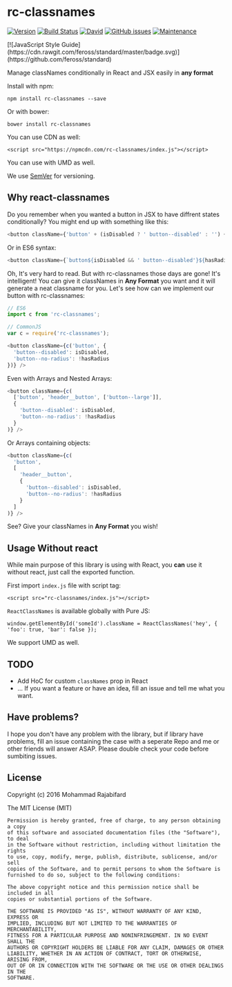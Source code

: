 # rc-classnames
[![Version](http://img.shields.io/npm/v/rc-classnames.svg)](https://www.npmjs.org/package/rc-classnames)
[![Build Status](https://travis-ci.org/morajabi/rc-classnames.svg?branch=master)](https://travis-ci.org/morajabi/rc-classnames)
[![David](https://img.shields.io/david/morajabi/rc-classnames.svg?maxAge=2592000)]()
[![GitHub issues](https://img.shields.io/github/issues/morajabi/rc-classnames.svg?maxAge=2592000?style=flat)]()
[![Maintenance](https://img.shields.io/maintenance/yes/2016.svg?maxAge=2592000)]()

<p align="left">
[![JavaScript Style Guide](https://cdn.rawgit.com/feross/standard/master/badge.svg)](https://github.com/feross/standard)
</p>

Manage classNames conditionally in React and JSX easily in **any format**

Install with npm:
```
npm install rc-classnames --save
```
Or with bower:
```
bower install rc-classnames
```
You can use CDN as well:
```
<script src="https://npmcdn.com/rc-classnames/index.js"></script>
```
You can use with UMD as well.

We use 	[SemVer](http://semver.org) for versioning.

## Why react-classnames
Do you remember when you wanted a button in JSX to have diffrent states conditionally? You might end up with something like this:
```js
<button className={'button' + (isDisabled ? ' button--disabled' : '') + (hasRadius ? '' : 'button--no-radius'} />
```
Or in ES6 syntax:
```js
<button className={`button${isDisabled && ' button--disabled'}${hasRadius || button--no-radius}`} />
```
Oh, It's very hard to read. But with rc-classnames those days are gone! It's intelligent! You can give it classNames in **Any Format** you want and it will generate a neat classname for you. Let's see how can we implement our button with rc-classnames:
```js
// ES6
import c from 'rc-classnames';

// CommonJS
var c = require('rc-classnames');

<button className={c('button', {
  'button--disabled': isDisabled,
  'button--no-radius': !hasRadius
})} />
```
Even with Arrays and Nested Arrays:
```js
<button className={c(
  ['button', 'header__button', ['button--large']],
  {
    'button--disabled': isDisabled,
    'button--no-radius': !hasRadius
  }
)} />
```
Or Arrays containing objects:
```js
<button className={c(
  'button',
  [
    'header__button',
    {
      'button--disabled': isDisabled,
      'button--no-radius': !hasRadius
    }
  ]
)} />
```
See? Give your classNames in **Any Format** you wish!

## Usage Without react
While main purpose of this library is using with React, you **can** use it without react, just call the exported function.

First import `index.js` file with script tag:
```
<script src="rc-classnames/index.js"></script>
```
`ReactClassNames` is available globally with Pure JS:
```
window.getElementById('someId').className = ReactClassNames('hey', { 'foo': true, 'bar': false });
```
We support UMD as well.

## TODO
- Add HoC for custom `classNames` prop in React
- ...
If you want a feature or have an idea, fill an issue and tell me what you want.

## Have problems?
I hope you don't have any problem with the library, but if library have problems, fill an issue containing the case with a seperate Repo and me or other friends will answer ASAP. Please double check your code before sumbiting issues.

## License
Copyright (c) 2016 Mohammad Rajabifard

The MIT License (MIT)
```
Permission is hereby granted, free of charge, to any person obtaining a copy
of this software and associated documentation files (the "Software"), to deal
in the Software without restriction, including without limitation the rights
to use, copy, modify, merge, publish, distribute, sublicense, and/or sell
copies of the Software, and to permit persons to whom the Software is
furnished to do so, subject to the following conditions:

The above copyright notice and this permission notice shall be included in all
copies or substantial portions of the Software.

THE SOFTWARE IS PROVIDED "AS IS", WITHOUT WARRANTY OF ANY KIND, EXPRESS OR
IMPLIED, INCLUDING BUT NOT LIMITED TO THE WARRANTIES OF MERCHANTABILITY,
FITNESS FOR A PARTICULAR PURPOSE AND NONINFRINGEMENT. IN NO EVENT SHALL THE
AUTHORS OR COPYRIGHT HOLDERS BE LIABLE FOR ANY CLAIM, DAMAGES OR OTHER
LIABILITY, WHETHER IN AN ACTION OF CONTRACT, TORT OR OTHERWISE, ARISING FROM,
OUT OF OR IN CONNECTION WITH THE SOFTWARE OR THE USE OR OTHER DEALINGS IN THE
SOFTWARE.
```
